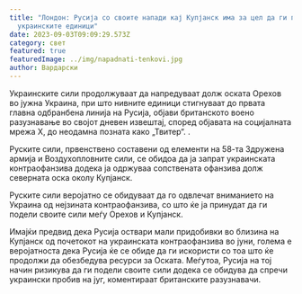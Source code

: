 ```yaml
---
title: "Лондон: Русија со своите напади кај Купјанск има за цел да ги подели
  украинските единици"
date: 2023-09-03T09:09:29.573Z
category: свет
featured: true
featuredImage: ../img/napadnati-tenkovi.jpg
author: Вардарски
---
```

Украинските сили продолжуваат да напредуваат долж оската Орехов во јужна Украина, при што нивните единици стигнуваат до првата главна одбранбена линија на Русија, објави британското воено разузнавање во својот дневен извештај, според објавата на социјалната мрежа Х, до неодамна позната како „Твитер“. .

Руските сили, првенствено составени од елементи на 58-та Здружена армија и Воздухопловните сили, се обидоа да ја запрат украинската контраофанзива додека ја одржуваа сопствената офанзива долж северната оска околу Купјанск.

Руските сили веројатно се обидуваат да го одвлечат вниманието на Украина од нејзината контраофанзива, со што ќе ја принудат да ги подели своите сили меѓу Орехов и Купјанск.

Имајќи предвид дека Русија оствари мали придобивки во близина на Купјанск од почетокот на украинската контраофанзива во јуни, голема е веројатноста дека Русија ќе се обиде да ги искористи со тоа што ќе продолжи да обезбедува ресурси за Оската. Меѓутоа, Русија на тој начин ризикува да ги подели своите сили додека се обидува да спречи украински пробив на југ, коментираат британските разузнавачи.
